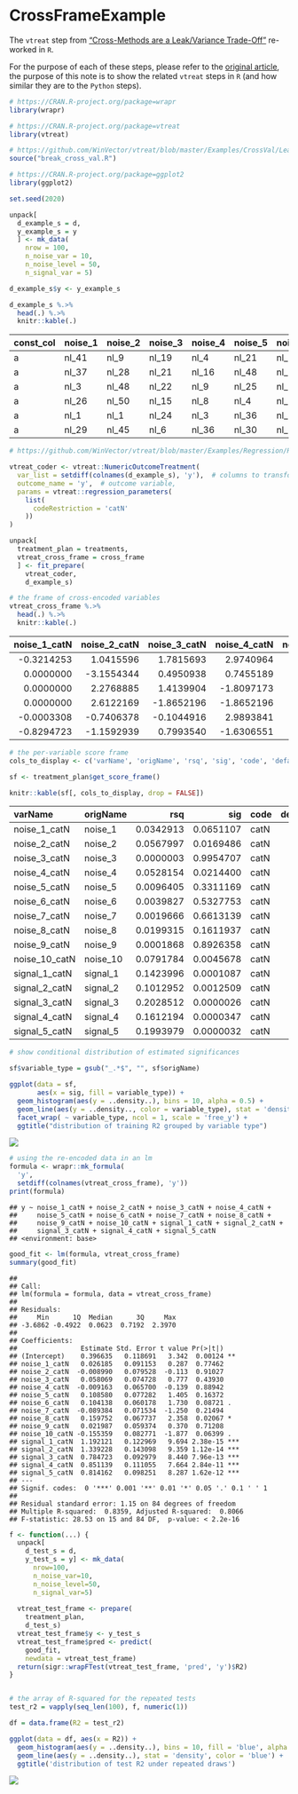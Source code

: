 CrossFrameExample
================

The `vtreat` step from [“Cross-Methods are a Leak/Variance
Trade-Off”](https://github.com/WinVector/pyvtreat/blob/master/Examples/CrossVal/LeakTradeOff/CrossFrameExample.ipynb)
re-worked in `R`.

For the purpose of each of these steps, please refer to the [original
article](https://github.com/WinVector/pyvtreat/blob/master/Examples/CrossVal/LeakTradeOff/CrossFrameExample.ipynb),
the purpose of this note is to show the related `vtreat` steps in `R`
(and how similar they are to the `Python` steps).

``` r
# https://CRAN.R-project.org/package=wrapr
library(wrapr)

# https://CRAN.R-project.org/package=vtreat
library(vtreat)

# https://github.com/WinVector/vtreat/blob/master/Examples/CrossVal/LeakTradeOff/break_cross_val.R
source("break_cross_val.R")

# https://CRAN.R-project.org/package=ggplot2
library(ggplot2)
```

``` r
set.seed(2020)
```

``` r
unpack[
  d_example_s = d, 
  y_example_s = y
  ] <- mk_data(
    nrow = 100,
    n_noise_var = 10,
    n_noise_level = 50,
    n_signal_var = 5)

d_example_s$y <- y_example_s
```

``` r
d_example_s %.>%
  head(.) %.>%
  knitr::kable(.)
```

| const\_col | noise\_1 | noise\_2 | noise\_3 | noise\_4 | noise\_5 | noise\_6 | noise\_7 | noise\_8 | noise\_9 | noise\_10 | signal\_1 | signal\_2 | signal\_3 | signal\_4 | signal\_5 |           y |
| :--------- | :------- | :------- | :------- | :------- | :------- | :------- | :------- | :------- | :------- | :-------- | :-------- | :-------- | :-------- | :-------- | :-------- | ----------: |
| a          | nl\_41   | nl\_9    | nl\_19   | nl\_4    | nl\_21   | nl\_26   | nl\_12   | nl\_20   | nl\_19   | nl\_49    | a         | b         | a         | b         | a         |   1.3769721 |
| a          | nl\_37   | nl\_28   | nl\_21   | nl\_16   | nl\_48   | nl\_31   | nl\_24   | nl\_12   | nl\_13   | nl\_10    | a         | b         | b         | b         | a         | \-0.6984516 |
| a          | nl\_3    | nl\_48   | nl\_22   | nl\_9    | nl\_25   | nl\_14   | nl\_24   | nl\_8    | nl\_24   | nl\_19    | b         | b         | a         | a         | a         | \-0.0980232 |
| a          | nl\_26   | nl\_50   | nl\_15   | nl\_8    | nl\_4    | nl\_38   | nl\_15   | nl\_10   | nl\_13   | nl\_47    | b         | b         | a         | b         | a         | \-2.1304059 |
| a          | nl\_1    | nl\_1    | nl\_24   | nl\_3    | nl\_36   | nl\_35   | nl\_48   | nl\_44   | nl\_18   | nl\_48    | a         | b         | a         | a         | a         |   0.2034657 |
| a          | nl\_29   | nl\_45   | nl\_6    | nl\_36   | nl\_30   | nl\_34   | nl\_48   | nl\_5    | nl\_31   | nl\_50    | b         | a         | a         | a         | a         |   3.7205735 |

``` r
# https://github.com/WinVector/vtreat/blob/master/Examples/Regression/Regression_FP.md

vtreat_coder <- vtreat::NumericOutcomeTreatment(
  var_list = setdiff(colnames(d_example_s), 'y'),  # columns to transform
  outcome_name = 'y',  # outcome variable,
  params = vtreat::regression_parameters(
    list(
      codeRestriction = 'catN'
    ))
)

unpack[
  treatment_plan = treatments,
  vtreat_cross_frame = cross_frame
  ] <- fit_prepare(
    vtreat_coder, 
    d_example_s)
```

``` r
# the frame of cross-encoded variables
vtreat_cross_frame %.>%
  head(.) %.>%
  knitr::kable(.)
```

| noise\_1\_catN | noise\_2\_catN | noise\_3\_catN | noise\_4\_catN | noise\_5\_catN | noise\_6\_catN | noise\_7\_catN | noise\_8\_catN | noise\_9\_catN | noise\_10\_catN | signal\_1\_catN | signal\_2\_catN | signal\_3\_catN | signal\_4\_catN | signal\_5\_catN |           y |
| -------------: | -------------: | -------------: | -------------: | -------------: | -------------: | -------------: | -------------: | -------------: | --------------: | --------------: | --------------: | --------------: | --------------: | --------------: | ----------: |
|    \-0.3214253 |      1.0415596 |      1.7815693 |      2.9740964 |       0.000000 |      0.1010524 |      1.3516706 |      1.2807063 |      1.2391478 |       1.6621820 |       1.0819638 |     \-0.7295630 |       1.2060911 |      \-1.352016 |        1.213655 |   1.3769721 |
|      0.0000000 |    \-3.1554344 |      0.4950938 |      0.7455189 |       2.891602 |      1.5079800 |      1.0151562 |      0.0000000 |    \-2.2593076 |     \-0.9080161 |       1.0819638 |     \-0.7295630 |     \-1.7868016 |      \-1.352016 |        1.213655 | \-0.6984516 |
|      0.0000000 |      2.2768885 |      1.4139904 |    \-1.8097173 |       0.000000 |      0.9623809 |      0.7103255 |    \-4.1617870 |    \-1.5490854 |     \-1.5106549 |     \-1.0834095 |     \-0.9185477 |       1.3547574 |        1.007801 |        1.064116 | \-0.0980232 |
|      0.0000000 |      2.6122169 |    \-1.8652196 |    \-1.8652196 |     \-1.548588 |      1.4135334 |    \-0.0729384 |      2.2679172 |    \-2.4000700 |     \-0.7992490 |     \-0.9909623 |     \-0.8983524 |       0.9164436 |      \-1.061076 |        1.237113 | \-2.1304059 |
|    \-0.0003308 |    \-0.7406378 |    \-0.1044916 |      2.9893841 |       0.000000 |      0.8673810 |      3.0696999 |      0.0000000 |      0.0000000 |       0.0000000 |       0.9326704 |     \-0.8983524 |       0.9164436 |        1.127394 |        1.237113 |   0.2034657 |
|    \-0.8294723 |    \-1.1592939 |      0.7993540 |    \-1.6306551 |       0.000000 |      1.0415596 |      1.2223115 |    \-0.9625074 |    \-0.4072366 |       0.6629259 |     \-0.9892241 |       0.7979596 |       1.2060911 |        1.031802 |        1.213655 |   3.7205735 |

``` r
# the per-variable score frame
cols_to_display <- c('varName', 'origName', 'rsq', 'sig', 'code', 'default_threshold', 'recommended')

sf <- treatment_plan$get_score_frame()

knitr::kable(sf[, cols_to_display, drop = FALSE])
```

| varName         | origName  |       rsq |       sig | code | default\_threshold | recommended |
| :-------------- | :-------- | --------: | --------: | :--- | -----------------: | :---------- |
| noise\_1\_catN  | noise\_1  | 0.0342913 | 0.0651107 | catN |         0.06666667 | TRUE        |
| noise\_2\_catN  | noise\_2  | 0.0567997 | 0.0169486 | catN |         0.06666667 | TRUE        |
| noise\_3\_catN  | noise\_3  | 0.0000003 | 0.9954707 | catN |         0.06666667 | FALSE       |
| noise\_4\_catN  | noise\_4  | 0.0528154 | 0.0214400 | catN |         0.06666667 | TRUE        |
| noise\_5\_catN  | noise\_5  | 0.0096405 | 0.3311169 | catN |         0.06666667 | FALSE       |
| noise\_6\_catN  | noise\_6  | 0.0039827 | 0.5327753 | catN |         0.06666667 | FALSE       |
| noise\_7\_catN  | noise\_7  | 0.0019666 | 0.6613139 | catN |         0.06666667 | FALSE       |
| noise\_8\_catN  | noise\_8  | 0.0199315 | 0.1611937 | catN |         0.06666667 | FALSE       |
| noise\_9\_catN  | noise\_9  | 0.0001868 | 0.8926358 | catN |         0.06666667 | FALSE       |
| noise\_10\_catN | noise\_10 | 0.0791784 | 0.0045678 | catN |         0.06666667 | TRUE        |
| signal\_1\_catN | signal\_1 | 0.1423996 | 0.0001087 | catN |         0.06666667 | TRUE        |
| signal\_2\_catN | signal\_2 | 0.1012952 | 0.0012509 | catN |         0.06666667 | TRUE        |
| signal\_3\_catN | signal\_3 | 0.2028512 | 0.0000026 | catN |         0.06666667 | TRUE        |
| signal\_4\_catN | signal\_4 | 0.1612194 | 0.0000347 | catN |         0.06666667 | TRUE        |
| signal\_5\_catN | signal\_5 | 0.1993979 | 0.0000032 | catN |         0.06666667 | TRUE        |

``` r
# show conditional distribution of estimated significances

sf$variable_type = gsub("_.*$", "", sf$origName)

ggplot(data = sf,
       aes(x = sig, fill = variable_type)) +
  geom_histogram(aes(y = ..density..), bins = 10, alpha = 0.5) + 
  geom_line(aes(y = ..density.., color = variable_type), stat = 'density') + 
  facet_wrap( ~ variable_type, ncol = 1, scale = 'free_y') +
  ggtitle("distribution of training R2 grouped by variable type")
```

![](CrossFrameExample_files/figure-gfm/unnamed-chunk-8-1.png)<!-- -->

``` r
# using the re-encoded data in an lm
formula <- wrapr::mk_formula(
  'y', 
  setdiff(colnames(vtreat_cross_frame), 'y'))
print(formula)
```

    ## y ~ noise_1_catN + noise_2_catN + noise_3_catN + noise_4_catN + 
    ##     noise_5_catN + noise_6_catN + noise_7_catN + noise_8_catN + 
    ##     noise_9_catN + noise_10_catN + signal_1_catN + signal_2_catN + 
    ##     signal_3_catN + signal_4_catN + signal_5_catN
    ## <environment: base>

``` r
good_fit <- lm(formula, vtreat_cross_frame)
summary(good_fit)
```

    ## 
    ## Call:
    ## lm(formula = formula, data = vtreat_cross_frame)
    ## 
    ## Residuals:
    ##     Min      1Q  Median      3Q     Max 
    ## -3.6862 -0.4922  0.0623  0.7192  2.3970 
    ## 
    ## Coefficients:
    ##                Estimate Std. Error t value Pr(>|t|)    
    ## (Intercept)    0.396635   0.118691   3.342  0.00124 ** 
    ## noise_1_catN   0.026185   0.091153   0.287  0.77462    
    ## noise_2_catN  -0.008990   0.079528  -0.113  0.91027    
    ## noise_3_catN   0.058069   0.074728   0.777  0.43930    
    ## noise_4_catN  -0.009163   0.065700  -0.139  0.88942    
    ## noise_5_catN   0.108580   0.077282   1.405  0.16372    
    ## noise_6_catN   0.104138   0.060178   1.730  0.08721 .  
    ## noise_7_catN  -0.089384   0.071534  -1.250  0.21494    
    ## noise_8_catN   0.159752   0.067737   2.358  0.02067 *  
    ## noise_9_catN   0.021987   0.059374   0.370  0.71208    
    ## noise_10_catN -0.155359   0.082771  -1.877  0.06399 .  
    ## signal_1_catN  1.192121   0.122969   9.694 2.38e-15 ***
    ## signal_2_catN  1.339228   0.143098   9.359 1.12e-14 ***
    ## signal_3_catN  0.784723   0.092979   8.440 7.96e-13 ***
    ## signal_4_catN  0.851139   0.111055   7.664 2.84e-11 ***
    ## signal_5_catN  0.814162   0.098251   8.287 1.62e-12 ***
    ## ---
    ## Signif. codes:  0 '***' 0.001 '**' 0.01 '*' 0.05 '.' 0.1 ' ' 1
    ## 
    ## Residual standard error: 1.15 on 84 degrees of freedom
    ## Multiple R-squared:  0.8359, Adjusted R-squared:  0.8066 
    ## F-statistic: 28.53 on 15 and 84 DF,  p-value: < 2.2e-16

``` r
f <- function(...) {
  unpack[
    d_test_s = d, 
    y_test_s = y] <- mk_data(
      nrow=100,
      n_noise_var=10,
      n_noise_level=50,
      n_signal_var=5)
  
  vtreat_test_frame <- prepare(
    treatment_plan,
    d_test_s)
  vtreat_test_frame$y <- y_test_s
  vtreat_test_frame$pred <- predict(
    good_fit, 
    newdata = vtreat_test_frame)
  return(sigr::wrapFTest(vtreat_test_frame, 'pred', 'y')$R2)
}


# the array of R-squared for the repeated tests
test_r2 = vapply(seq_len(100), f, numeric(1))
```

``` r
df = data.frame(R2 = test_r2)

ggplot(data = df, aes(x = R2)) +
  geom_histogram(aes(y = ..density..), bins = 10, fill = 'blue', alpha = 0.5) + 
  geom_line(aes(y = ..density..), stat = 'density', color = 'blue') + 
  ggtitle('distribution of test R2 under repeated draws')
```

![](CrossFrameExample_files/figure-gfm/unnamed-chunk-11-1.png)<!-- -->
